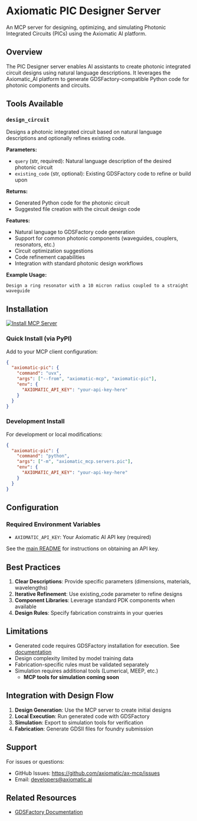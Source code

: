 # Axiomatic PIC Designer Server

An MCP server for designing, optimizing, and simulating Photonic Integrated Circuits (PICs) using the Axiomatic AI platform.

## Overview

The PIC Designer server enables AI assistants to create photonic integrated circuit designs using natural language descriptions. It leverages the Axiomatic_AI platform to generate GDSFactory-compatible Python code for photonic components and circuits.

## Tools Available

### `design_circuit`

Designs a photonic integrated circuit based on natural language descriptions and optionally refines existing code.

**Parameters:**

- `query` (str, required): Natural language description of the desired photonic circuit
- `existing_code` (str, optional): Existing GDSFactory code to refine or build upon

**Returns:**

- Generated Python code for the photonic circuit
- Suggested file creation with the circuit design code

**Features:**

- Natural language to GDSFactory code generation
- Support for common photonic components (waveguides, couplers, resonators, etc.)
- Circuit optimization suggestions
- Code refinement capabilities
- Integration with standard photonic design workflows

**Example Usage:**

```
Design a ring resonator with a 10 micron radius coupled to a straight waveguide
```

## Installation

[![Install MCP Server](https://cursor.com/deeplink/mcp-install-dark.svg)](https://cursor.com/en/install-mcp?name=axiomatic-pic&config=eyJjb21tYW5kIjoidXZ4IC0tZnJvbSBheGlvbWF0aWMtbWNwIGF4aW9tYXRpYy1waWMiLCJlbnYiOnsiQVhJT01BVElDX0FQSV9LRVkiOiJFTlRFUiBZT1VSIEFQSSBLRVkifX0%3D)

### Quick Install (via PyPI)

Add to your MCP client configuration:

```json
{
  "axiomatic-pic": {
    "command": "uvx",
    "args": ["--from", "axiomatic-mcp", "axiomatic-pic"],
    "env": {
      "AXIOMATIC_API_KEY": "your-api-key-here"
    }
  }
}
```

### Development Install

For development or local modifications:

```json
{
  "axiomatic-pic": {
    "command": "python",
    "args": ["-m", "axiomatic_mcp.servers.pic"],
    "env": {
      "AXIOMATIC_API_KEY": "your-api-key-here"
    }
  }
}
```

## Configuration

### Required Environment Variables

- `AXIOMATIC_API_KEY`: Your Axiomatic AI API key (required)

See the [main README](../../../README.md#getting-an-api-key) for instructions on obtaining an API key.

## Best Practices

1. **Clear Descriptions**: Provide specific parameters (dimensions, materials, wavelengths)
2. **Iterative Refinement**: Use existing_code parameter to refine designs
3. **Component Libraries**: Leverage standard PDK components when available
4. **Design Rules**: Specify fabrication constraints in your queries

## Limitations

- Generated code requires GDSFactory installation for execution. See [documentation](https://gdsfactory.github.io/gdsfactory/)
- Design complexity limited by model training data
- Fabrication-specific rules must be validated separately
- Simulation requires additional tools (Lumerical, MEEP, etc.)
  - **MCP tools for simulation coming soon**

## Integration with Design Flow

1. **Design Generation**: Use the MCP server to create initial designs
2. **Local Execution**: Run generated code with GDSFactory
3. **Simulation**: Export to simulation tools for verification
4. **Fabrication**: Generate GDSII files for foundry submission

## Support

For issues or questions:

- GitHub Issues: https://github.com/axiomatic/ax-mcp/issues
- Email: developers@axiomatic.ai

## Related Resources

- [GDSFactory Documentation](https://gdsfactory.github.io/gdsfactory/)
